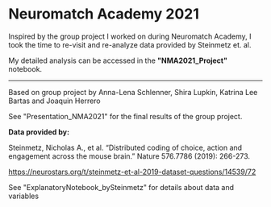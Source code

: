 # Neuromatch Academy 2021

Inspired by the group project I worked on during Neuromatch Academy, I took the time to re-visit and re-analyze data provided by Steinmetz et. al.

My detailed analysis can be accessed in the **"NMA2021_Project"** notebook.

---

Based on group project by Anna-Lena Schlenner, Shira Lupkin, Katrina Lee Bartas and Joaquin Herrero

See "Presentation_NMA2021" for the final results of the group project.

__Data provided by:__

Steinmetz, Nicholas A., et al. “Distributed coding of choice, action and engagement across the mouse brain.” Nature 576.7786 (2019): 266-273.

https://neurostars.org/t/steinmetz-et-al-2019-dataset-questions/14539/72

See "ExplanatoryNotebook_bySteinmetz" for details about data and variables

